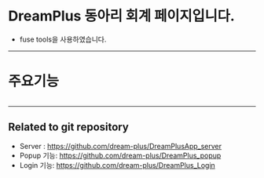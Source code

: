 # DreamPlus 동아리 회계 페이지입니다.

* fuse tools을 사용하였습니다.

* * * 

# 주요기능
```

```

* * *

## Related to git repository

* Server : https://github.com/dream-plus/DreamPlusApp_server
* Popup 기능: https://github.com/dream-plus/DreamPlus_popup
* Login 기능: https://github.com/dream-plus/DreamPlus_Login

